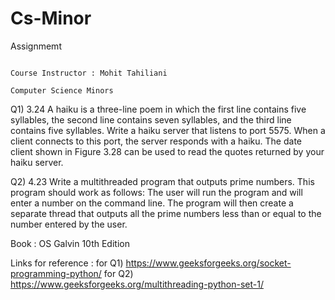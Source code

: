 # Cs-Minor
Assignmemt

                                                                           Course Instructor : Mohit Tahiliani 
                                                                                Computer Science Minors

Q1) 3.24 A haiku is a three-line poem in which the first line contains five syllables, the second line contains seven syllables, and the third line contains five syllables. Write a haiku server that listens to port 5575. When a client connects to this port, the server responds with a haiku. The date client shown in Figure 3.28 can be used to read the quotes returned by your haiku server.

Q2) 4.23 Write a multithreaded program that outputs prime numbers. This program should work as follows: The user will run the program and will enter a number on the command line. The program will then create a separate thread that outputs all the prime numbers less than or equal to the number entered by the user.

Book : OS Galvin 10th Edition

Links for reference :
for Q1) https://www.geeksforgeeks.org/socket-programming-python/
for Q2) https://www.geeksforgeeks.org/multithreading-python-set-1/

